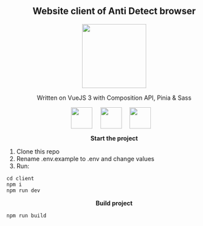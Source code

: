 <h2 align="center">Website client of Anti Detect browser</h2>
<p align="center">
    <img width="150px" src="https://upload.wikimedia.org/wikipedia/commons/9/95/Vue.js_Logo_2.svg" />
</p>

<p align="center">
    Written on VueJS 3 with Composition API, Pinia & Sass
</p>

<p align="center">
    <img align="center" style="margin-right: 15px" width="50px" src="https://upload.wikimedia.org/wikipedia/commons/9/95/Vue.js_Logo_2.svg" alt="" />
    <img align="center" style="margin-right: 15px" height="50px" src="https://pinia.vuejs.org/logo.svg" alt="" />
    <img align="center" style="margin-right: 15px" width="50px" src="https://upload.wikimedia.org/wikipedia/commons/thumb/9/96/Sass_Logo_Color.svg/1280px-Sass_Logo_Color.svg.png" />
</p>

<p align="center"><b>Start the project</b></p>

<ol>
    <li>Clone this repo</li>
    <li>Rename .env.example to .env and change values</li>
    <li>Run:</li>
</ol>

    cd client
    npm i
    npm run dev

<p align="center"><b>Build project</b></p>

    npm run build

